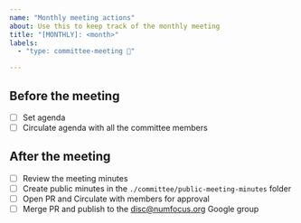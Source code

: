 ```yaml
---
name: "Monthly meeting actions"
about: Use this to keep track of the monthly meeting
title: "[MONTHLY]: <month>"
labels: 
  - "type: committee-meeting 💬"

---
```


## Before the meeting

- [ ] Set agenda
- [ ] Circulate agenda with all the committee members

## After the meeting

- [ ] Review the meeting minutes
- [ ] Create public minutes in the `./committee/public-meeting-minutes` folder
- [ ] Open PR and Circulate with members for approval
- [ ] Merge PR and publish to the <disc@numfocus.org> Google group
